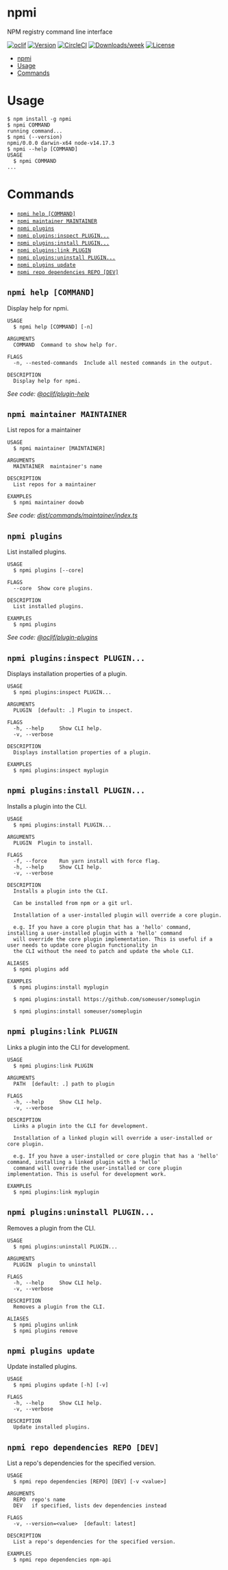 # npmi
NPM registry command line interface


[![oclif](https://img.shields.io/badge/cli-oclif-brightgreen.svg)](https://oclif.io)
[![Version](https://img.shields.io/npm/v/oclif-hello-world.svg)](https://npmjs.org/package/oclif-hello-world)
[![CircleCI](https://circleci.com/gh/oclif/hello-world/tree/main.svg?style=shield)](https://circleci.com/gh/oclif/hello-world/tree/main)
[![Downloads/week](https://img.shields.io/npm/dw/oclif-hello-world.svg)](https://npmjs.org/package/oclif-hello-world)
[![License](https://img.shields.io/npm/l/oclif-hello-world.svg)](https://github.com/oclif/hello-world/blob/main/package.json)

<!-- toc -->
* [npmi](#npmi)
* [Usage](#usage)
* [Commands](#commands)
<!-- tocstop -->
# Usage
<!-- usage -->
```sh-session
$ npm install -g npmi
$ npmi COMMAND
running command...
$ npmi (--version)
npmi/0.0.0 darwin-x64 node-v14.17.3
$ npmi --help [COMMAND]
USAGE
  $ npmi COMMAND
...
```
<!-- usagestop -->
# Commands
<!-- commands -->
* [`npmi help [COMMAND]`](#npmi-help-command)
* [`npmi maintainer MAINTAINER`](#npmi-maintainer-maintainer)
* [`npmi plugins`](#npmi-plugins)
* [`npmi plugins:inspect PLUGIN...`](#npmi-pluginsinspect-plugin)
* [`npmi plugins:install PLUGIN...`](#npmi-pluginsinstall-plugin)
* [`npmi plugins:link PLUGIN`](#npmi-pluginslink-plugin)
* [`npmi plugins:uninstall PLUGIN...`](#npmi-pluginsuninstall-plugin)
* [`npmi plugins update`](#npmi-plugins-update)
* [`npmi repo dependencies REPO [DEV]`](#npmi-repo-dependencies-repo-dev)

## `npmi help [COMMAND]`

Display help for npmi.

```
USAGE
  $ npmi help [COMMAND] [-n]

ARGUMENTS
  COMMAND  Command to show help for.

FLAGS
  -n, --nested-commands  Include all nested commands in the output.

DESCRIPTION
  Display help for npmi.
```

_See code: [@oclif/plugin-help](https://github.com/oclif/plugin-help/blob/v5.1.11/src/commands/help.ts)_

## `npmi maintainer MAINTAINER`

List repos for a maintainer

```
USAGE
  $ npmi maintainer [MAINTAINER]

ARGUMENTS
  MAINTAINER  maintainer's name

DESCRIPTION
  List repos for a maintainer

EXAMPLES
  $ npmi maintainer doowb
```

_See code: [dist/commands/maintainer/index.ts](https://github.com/jkoutavas/npmi/blob/v0.0.0/dist/commands/maintainer/index.ts)_

## `npmi plugins`

List installed plugins.

```
USAGE
  $ npmi plugins [--core]

FLAGS
  --core  Show core plugins.

DESCRIPTION
  List installed plugins.

EXAMPLES
  $ npmi plugins
```

_See code: [@oclif/plugin-plugins](https://github.com/oclif/plugin-plugins/blob/v2.1.0/src/commands/plugins/index.ts)_

## `npmi plugins:inspect PLUGIN...`

Displays installation properties of a plugin.

```
USAGE
  $ npmi plugins:inspect PLUGIN...

ARGUMENTS
  PLUGIN  [default: .] Plugin to inspect.

FLAGS
  -h, --help     Show CLI help.
  -v, --verbose

DESCRIPTION
  Displays installation properties of a plugin.

EXAMPLES
  $ npmi plugins:inspect myplugin
```

## `npmi plugins:install PLUGIN...`

Installs a plugin into the CLI.

```
USAGE
  $ npmi plugins:install PLUGIN...

ARGUMENTS
  PLUGIN  Plugin to install.

FLAGS
  -f, --force    Run yarn install with force flag.
  -h, --help     Show CLI help.
  -v, --verbose

DESCRIPTION
  Installs a plugin into the CLI.

  Can be installed from npm or a git url.

  Installation of a user-installed plugin will override a core plugin.

  e.g. If you have a core plugin that has a 'hello' command, installing a user-installed plugin with a 'hello' command
  will override the core plugin implementation. This is useful if a user needs to update core plugin functionality in
  the CLI without the need to patch and update the whole CLI.

ALIASES
  $ npmi plugins add

EXAMPLES
  $ npmi plugins:install myplugin 

  $ npmi plugins:install https://github.com/someuser/someplugin

  $ npmi plugins:install someuser/someplugin
```

## `npmi plugins:link PLUGIN`

Links a plugin into the CLI for development.

```
USAGE
  $ npmi plugins:link PLUGIN

ARGUMENTS
  PATH  [default: .] path to plugin

FLAGS
  -h, --help     Show CLI help.
  -v, --verbose

DESCRIPTION
  Links a plugin into the CLI for development.

  Installation of a linked plugin will override a user-installed or core plugin.

  e.g. If you have a user-installed or core plugin that has a 'hello' command, installing a linked plugin with a 'hello'
  command will override the user-installed or core plugin implementation. This is useful for development work.

EXAMPLES
  $ npmi plugins:link myplugin
```

## `npmi plugins:uninstall PLUGIN...`

Removes a plugin from the CLI.

```
USAGE
  $ npmi plugins:uninstall PLUGIN...

ARGUMENTS
  PLUGIN  plugin to uninstall

FLAGS
  -h, --help     Show CLI help.
  -v, --verbose

DESCRIPTION
  Removes a plugin from the CLI.

ALIASES
  $ npmi plugins unlink
  $ npmi plugins remove
```

## `npmi plugins update`

Update installed plugins.

```
USAGE
  $ npmi plugins update [-h] [-v]

FLAGS
  -h, --help     Show CLI help.
  -v, --verbose

DESCRIPTION
  Update installed plugins.
```

## `npmi repo dependencies REPO [DEV]`

List a repo's dependencies for the specified version.

```
USAGE
  $ npmi repo dependencies [REPO] [DEV] [-v <value>]

ARGUMENTS
  REPO  repo's name
  DEV   if specified, lists dev dependencies instead

FLAGS
  -v, --version=<value>  [default: latest]

DESCRIPTION
  List a repo's dependencies for the specified version.

EXAMPLES
  $ npmi repo dependencies npm-api
```
<!-- commandsstop -->
